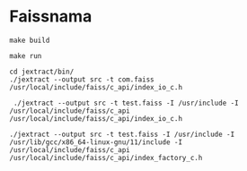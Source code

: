 # Faissnama

```shell
make build
```

```shell
make run
```

```shell
cd jextract/bin/
./jextract --output src -t com.faiss /usr/local/include/faiss/c_api/index_io_c.h 
```

```shell
 ./jextract --output src -t test.faiss -I /usr/include -I /usr/local/include/faiss/c_api /usr/local/include/faiss/c_api/index_io_c.h 
```

```shell
./jextract --output src -t test.faiss -I /usr/include -I /usr/lib/gcc/x86_64-linux-gnu/11/include -I /usr/local/include/faiss/c_api /usr/local/include/faiss/c_api/index_factory_c.h 
```